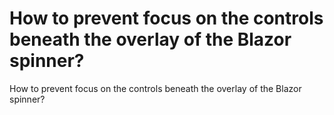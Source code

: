 # How to prevent focus on the controls beneath the overlay of the Blazor spinner?
How to prevent focus on the controls beneath the overlay of the Blazor spinner?
